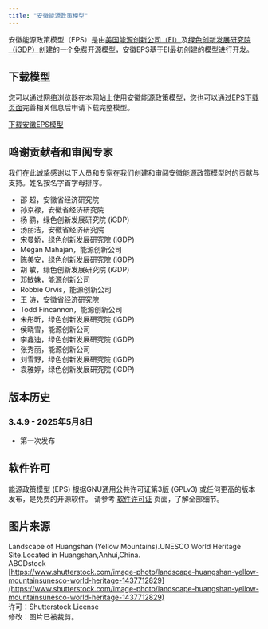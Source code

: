 ```yaml
---
title: "安徽能源政策模型"
---
```


安徽能源政策模型（EPS）是由[美国能源创新公司（EI）](https://energyinnovation.org/)及[绿色创新发展研究院（iGDP）](http://www.igdp.cn/)创建的一个免费开源模型，安徽EPS基于EI最初创建的模型进行开发。

## 下载模型

您可以通过网络浏览器在本网站上使用安徽能源政策模型，您也可以通过[EPS下载页面](../download)完善相关信息后申请下载完整模型。

<p><a href="https://wkf.ms/3RRF6ni" class="btn">下载安徽EPS模型</a></p>

## 鸣谢贡献者和审阅专家
我们在此诚挚感谢以下人员和专家在我们创建和审阅安徽能源政策模型时的贡献与支持。姓名按名字首字母排序。

* 邵  超，安徽省经济研究院
* 孙京禄，安徽省经济研究院
* 杨  鹂，绿色创新发展研究院 (iGDP)
* 汤丽洁，安徽省经济研究院
* 宋曼娇，绿色创新发展研究院 (iGDP)
* Megan Mahajan，能源创新公司
* 陈美安，绿色创新发展研究院 (iGDP)
* 胡  敏，绿色创新发展研究院 (iGDP)
* 邓敏姝，能源创新公司
* Robbie Orvis，能源创新公司
* 王  涛，安徽省经济研究院
* Todd Fincannon，能源创新公司
* 朱彤昕，绿色创新发展研究院 (iGDP)
* 侯晓雪，能源创新公司
* 李鑫迪，绿色创新发展研究院 (iGDP)
* 张秀丽，能源创新公司
* 刘雪野，绿色创新发展研究院 (iGDP)
* 袁雅婷，绿色创新发展研究院 (iGDP)



## 版本历史

### **3.4.9 - 2025年5月8日**

* 第一次发布

## 软件许可

能源政策模型 (EPS) 根据GNU通用公共许可证第3版 (GPLv3) 或任何更高的版本发布，是免费的开源软件。 请参考 [软件许可证](../software-license) 页面，了解全部细节。

## 图片来源
Landscape of Huangshan (Yellow Mountains).UNESCO World Heritage Site.Located in Huangshan,Anhui,China.<br/>
ABCDstock<br/>
[https://www.shutterstock.com/image-photo/landscape-huangshan-yellow-mountainsunesco-world-heritage-1437712829](https://www.shutterstock.com/image-photo/landscape-huangshan-yellow-mountainsunesco-world-heritage-1437712829)<br/>
许可：Shutterstock License<br/>
修改：图片已被裁剪。
